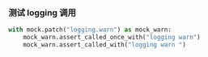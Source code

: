 ### 测试 logging 调用
```py
with mock.patch("logging.warn") as mock_warn:
    mock_warn.assert_called_once_with("logging warn")
    mock_warn.assert_called_with("logging warn ")
```

